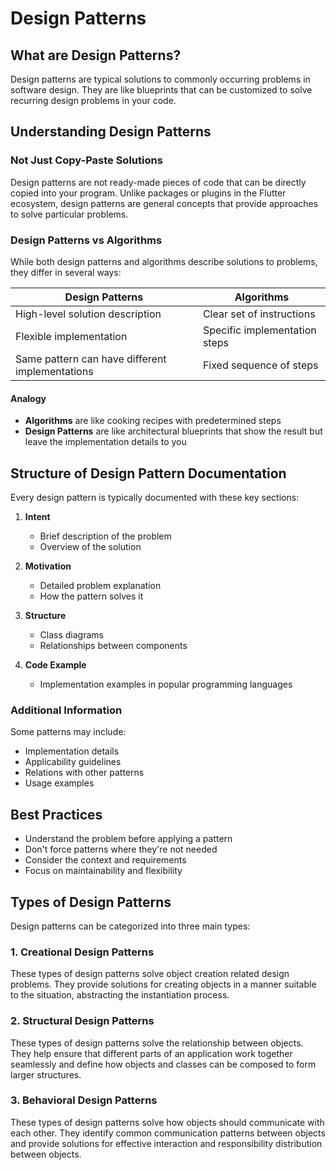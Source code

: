 # Design Patterns

## What are Design Patterns?

Design patterns are typical solutions to commonly occurring problems in software design. 
They are like blueprints that can be customized to solve recurring design problems in your code.

## Understanding Design Patterns

### Not Just Copy-Paste Solutions
Design patterns are not ready-made pieces of code that can be directly copied into your program. 
Unlike packages or plugins in the Flutter ecosystem, design patterns are general concepts that 
provide approaches to solve particular problems.

### Design Patterns vs Algorithms

While both design patterns and algorithms describe solutions to problems, they differ in several ways:

| Design Patterns | Algorithms |
|----------------|------------|
| High-level solution description | Clear set of instructions |
| Flexible implementation | Specific implementation steps |
| Same pattern can have different implementations | Fixed sequence of steps |

#### Analogy
- **Algorithms** are like cooking recipes with predetermined steps
- **Design Patterns** are like architectural blueprints that show the result but leave the implementation details to you

## Structure of Design Pattern Documentation

Every design pattern is typically documented with these key sections:

1. **Intent**
   - Brief description of the problem
   - Overview of the solution

2. **Motivation**
   - Detailed problem explanation
   - How the pattern solves it

3. **Structure**
   - Class diagrams
   - Relationships between components

4. **Code Example**
   - Implementation examples in popular programming languages

### Additional Information

Some patterns may include:
- Implementation details
- Applicability guidelines
- Relations with other patterns
- Usage examples

## Best Practices

- Understand the problem before applying a pattern
- Don't force patterns where they're not needed
- Consider the context and requirements
- Focus on maintainability and flexibility

## Types of Design Patterns

Design patterns can be categorized into three main types:

### 1. Creational Design Patterns
These types of design patterns solve object creation related design problems. They provide solutions for creating objects in a manner suitable to the situation, abstracting the instantiation process.

### 2. Structural Design Patterns
These types of design patterns solve the relationship between objects. They help ensure that different parts of an application work together seamlessly and define how objects and classes can be composed to form larger structures.

### 3. Behavioral Design Patterns
These types of design patterns solve how objects should communicate with each other. They identify common communication patterns between objects and provide solutions for effective interaction and responsibility distribution between objects.

